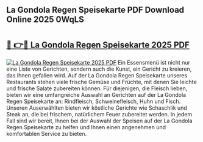 ## La Gondola Regen Speisekarte PDF Download Online 2025 0WqLS

# <h2><a href="http://gcafmpc.nevu.top/?p=La+Gondola+Regen+Speisekarte">🔗 👉🔴 La Gondola Regen Speisekarte 2025 PDF</a></h2>

[![La Gondola Regen Speisekarte 2025 PDF](https://i.imgur.com/dBaPXMq.png)](http://gcafmpc.nevu.top/?p=La+Gondola+Regen+Speisekarte)
Ein Essensmenü ist nicht nur eine Liste von Gerichten, sondern auch die Kunst, ein Gericht zu kreieren, das Ihnen gefallen wird. Auf der La Gondola Regen Speisekarte unseres Restaurants stehen viele frische Gemüse und Früchte, mit denen Sie leichte und frische Salate zubereiten können. Für diejenigen, die Fleisch lieben, bieten wir eine umfangreiche Auswahl an Gerichten auf der La Gondola Regen Speisekarte an: Rindfleisch, Schweinefleisch, Huhn und Fisch. Unseren Auserwählten bieten wir köstliche Gerichte wie Schaschlik und Steak an, die bei frischem, natürlichem Feuer zubereitet werden. In jedem Fall sind wir bereit, Ihnen bei der Auswahl der Speisen auf der La Gondola Regen Speisekarte zu helfen und Ihnen einen angenehmen und komfortablen Service zu bieten.
